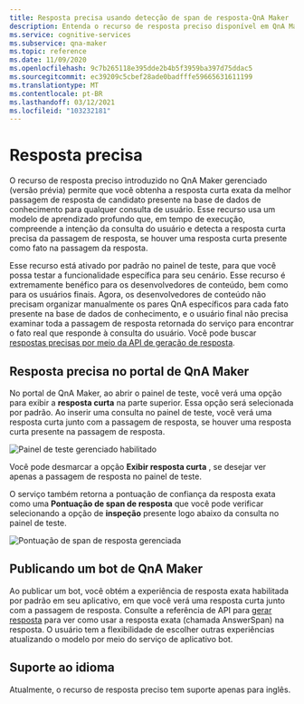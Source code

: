 ```yaml
---
title: Resposta precisa usando detecção de span de resposta-QnA Maker
description: Entenda o recurso de resposta preciso disponível em QnA Maker gerenciado.
ms.service: cognitive-services
ms.subservice: qna-maker
ms.topic: reference
ms.date: 11/09/2020
ms.openlocfilehash: 9c7b265118e395dde2b4b5f3959ba397d75ddac5
ms.sourcegitcommit: ec39209c5cbef28ade0badfffe59665631611199
ms.translationtype: MT
ms.contentlocale: pt-BR
ms.lasthandoff: 03/12/2021
ms.locfileid: "103232181"
---
```

# <a name="precise-answering"></a>Resposta precisa

O recurso de resposta preciso introduzido no QnA Maker gerenciado (versão prévia) permite que você obtenha a resposta curta exata da melhor passagem de resposta de candidato presente na base de dados de conhecimento para qualquer consulta de usuário. Esse recurso usa um modelo de aprendizado profundo que, em tempo de execução, compreende a intenção da consulta do usuário e detecta a resposta curta precisa da passagem de resposta, se houver uma resposta curta presente como fato na passagem da resposta. 

Esse recurso está ativado por padrão no painel de teste, para que você possa testar a funcionalidade específica para seu cenário. Esse recurso é extremamente benéfico para os desenvolvedores de conteúdo, bem como para os usuários finais. Agora, os desenvolvedores de conteúdo não precisam organizar manualmente os pares QnA específicos para cada fato presente na base de dados de conhecimento, e o usuário final não precisa examinar toda a passagem de resposta retornada do serviço para encontrar o fato real que responde à consulta do usuário. Você pode buscar [respostas precisas por meio da API de geração de resposta](How-To/metadata-generateanswer-usage.md#get-precise-answers-with-generateanswer-api).

## <a name="precise-answering-on-qna-maker-portal"></a>Resposta precisa no portal de QnA Maker

No portal de QnA Maker, ao abrir o painel de teste, você verá uma opção para exibir a **resposta curta** na parte superior. Essa opção será selecionada por padrão. Ao inserir uma consulta no painel de teste, você verá uma resposta curta junto com a passagem de resposta, se houver uma resposta curta presente na passagem de resposta.
 
![Painel de teste gerenciado habilitado](../QnAMaker/media/conversational-context/test-pane-with-managed.png)

Você pode desmarcar a opção **Exibir resposta curta** , se desejar ver apenas a passagem de resposta no painel de teste. 

O serviço também retorna a pontuação de confiança da resposta exata como uma **Pontuação de span de resposta** que você pode verificar selecionando a opção de **inspeção** presente logo abaixo da consulta no painel de teste.

![Pontuação de span de resposta gerenciada](../QnAMaker/media/conversational-context/managed-answer-span-score.png)

## <a name="publishing-a-qna-maker-bot"></a>Publicando um bot de QnA Maker

Ao publicar um bot, você obtém a experiência de resposta exata habilitada por padrão em seu aplicativo, em que você verá uma resposta curta junto com a passagem de resposta. Consulte a referência de API para [gerar resposta](/rest/api/cognitiveservices/qnamakerv5.0-preview.1/knowledgebase/generateanswer#answerspan) para ver como usar a resposta exata (chamada AnswerSpan) na resposta. O usuário tem a flexibilidade de escolher outras experiências atualizando o modelo por meio do serviço de aplicativo bot. 

## <a name="language-support"></a>Suporte ao idioma

Atualmente, o recurso de resposta preciso tem suporte apenas para inglês.
